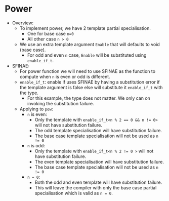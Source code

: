# Power

* Overview:
  * To implement power, we have 2 template partial specialisation.
    * One for base case `n=0`
    * All other case `n > 0`
  * We use an extra template argument `Enable` that will defaults to void (base case).
    * For odd and even `n` case, `Enable` will be substituted using `enable_if_t`.
* SFINAE:
  * For power function we will need to use SFINAE as the function to compute when `n` is even or odd is different.
  * `enable_if_t`: enable if uses SFINAE by having a substitution error if the template argument is false else will substitute it
  `enable_if_t` with the type.
    * For this example, the type does not matter. We only can on invoking the substitution failure.
  * Applying to `pow`:
    * `n` is even:
      * Only the template with `enable_if_t<n % 2 == 0 && n != 0>` will not have substitution failure.
      * The odd template specialisation will have substitution failure.
      * The base case template specialisation will not be used as `n != 0`
    * `n` is odd:
      * Only the template with `enable_if_t<n % 2 != 0 >` will not have substitution failure.
      * The even template specialisation will have substitution failure.
      * The base case template specialisation will not be used as `n != 0`
    * `n = 0`:
      * Both the odd and even template will have substitution failure.
      * This will leave the compiler with only the base case partial specialisation which is
      valid as `n = 0`.


